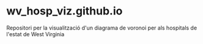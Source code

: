 # wv_hosp_viz.github.io
Repositori per la visualització d'un diagrama de voronoi per als hospitals de l'estat de West Virginia
